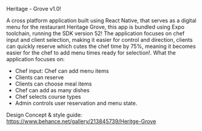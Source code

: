 Heritage - Grove v1.0!

A cross platform application built using React Native, that serves as a digital menu for the restaurant Heritage Grove, this app is bundled using Expo toolchain, running the SDK version 52!
The application focuses on chef input and client selection, making it easier for control and direction, clients can quickly reserve which cutes the chef time by 75%, meaning it becomes easier for the chef to 
add menu times ready for selection!.
What the application focuses on:

  - Chef input: Chef can add menu items
  - Clients can reserve
  - Clients can choose meal items
  - Chef can add as many dishes
  - Chef selects course types
  - Admin controls user reservation and menu state.


Design Concept & style guide: https://www.behance.net/gallery/213845739/Heritge-Grove
